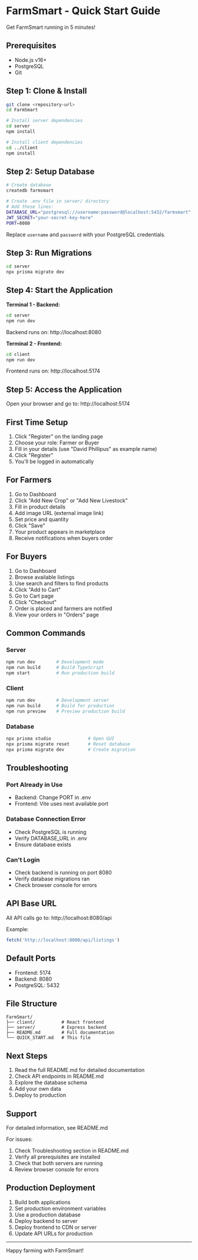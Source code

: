 # FarmSmart - Quick Start Guide

Get FarmSmart running in 5 minutes!

## Prerequisites

- Node.js v16+
- PostgreSQL
- Git

## Step 1: Clone & Install

```bash
git clone <repository-url>
cd FarmSmart

# Install server dependencies
cd server
npm install

# Install client dependencies
cd ../client
npm install
```

## Step 2: Setup Database

```bash
# Create database
createdb farmsmart

# Create .env file in server/ directory
# Add these lines:
DATABASE_URL="postgresql://username:password@localhost:5432/farmsmart"
JWT_SECRET="your-secret-key-here"
PORT=8080
```

Replace `username` and `password` with your PostgreSQL credentials.

## Step 3: Run Migrations

```bash
cd server
npx prisma migrate dev
```

## Step 4: Start the Application

**Terminal 1 - Backend:**
```bash
cd server
npm run dev
```
Backend runs on: http://localhost:8080

**Terminal 2 - Frontend:**
```bash
cd client
npm run dev
```
Frontend runs on: http://localhost:5174

## Step 5: Access the Application

Open your browser and go to: http://localhost:5174

## First Time Setup

1. Click "Register" on the landing page
2. Choose your role: Farmer or Buyer
3. Fill in your details (use "David Phillipus" as example name)
4. Click "Register"
5. You'll be logged in automatically

## For Farmers

1. Go to Dashboard
2. Click "Add New Crop" or "Add New Livestock"
3. Fill in product details
4. Add image URL (external image link)
5. Set price and quantity
6. Click "Save"
7. Your product appears in marketplace
8. Receive notifications when buyers order

## For Buyers

1. Go to Dashboard
2. Browse available listings
3. Use search and filters to find products
4. Click "Add to Cart"
5. Go to Cart page
6. Click "Checkout"
7. Order is placed and farmers are notified
8. View your orders in "Orders" page

## Common Commands

### Server
```bash
npm run dev        # Development mode
npm run build      # Build TypeScript
npm start          # Run production build
```

### Client
```bash
npm run dev        # Development server
npm run build      # Build for production
npm run preview    # Preview production build
```

### Database
```bash
npx prisma studio              # Open GUI
npx prisma migrate reset       # Reset database
npx prisma migrate dev         # Create migration
```

## Troubleshooting

### Port Already in Use
- Backend: Change PORT in .env
- Frontend: Vite uses next available port

### Database Connection Error
- Check PostgreSQL is running
- Verify DATABASE_URL in .env
- Ensure database exists

### Can't Login
- Check backend is running on port 8080
- Verify database migrations ran
- Check browser console for errors

## API Base URL

All API calls go to: http://localhost:8080/api

Example:
```javascript
fetch('http://localhost:8080/api/listings')
```

## Default Ports

- Frontend: 5174
- Backend: 8080
- PostgreSQL: 5432

## File Structure

```
FarmSmart/
├── client/          # React frontend
├── server/          # Express backend
├── README.md        # Full documentation
└── QUICK_START.md   # This file
```

## Next Steps

1. Read the full README.md for detailed documentation
2. Check API endpoints in README.md
3. Explore the database schema
4. Add your own data
5. Deploy to production

## Support

For detailed information, see README.md

For issues:
1. Check Troubleshooting section in README.md
2. Verify all prerequisites are installed
3. Check that both servers are running
4. Review browser console for errors

## Production Deployment

1. Build both applications
2. Set production environment variables
3. Use a production database
4. Deploy backend to server
5. Deploy frontend to CDN or server
6. Update API URLs for production

---

Happy farming with FarmSmart!

